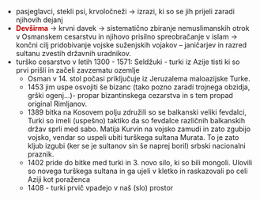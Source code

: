 - pasjeglavci, stekli psi, krvoločneži $\rightarrow$ izrazi, ki so se jih prijeli zaradi njihovih dejanj
- **<font color="#c00000">Devširma</font>** $\rightarrow$ krvni davek $\rightarrow$ sistematično zbiranje nemuslimanskih otrok v Osmanskem cesarstvu in njihovo prisilno spreobračanje v islam  $\rightarrow$ končni cilj pridobivanje vojske suženjskih vojakov – janičarjev in razred sultanu zvestih državnih uradnikov.
- turško cesarstvo v letih 1300 - 1571: Seldžuki - turki iz Azije tisti ki so prvi prišli in začeli zavzematu ozemlje
	- Osman v 14. stol počasi priključuje iz Jeruzalema maloazijske Turke.
	- 1453 jim uspe osvojiti še bizanc (tako pozno zaradi trojnega obzidja, grški ogenj...)- propar bizantinskega cezarstva in s tem propad original Rimljanov.
	- 1389 bitka na Kosovem polju združili so se balkanski veliki fevdalci, Turki so imeli (uspešno) taktiko da so fevdalce različnih balkanskih držav sprli med sabo. Matija Kurvin na vojsko zamudi in zato zgubijo vojsko, vendar so uspeli ubiti turškega sultana Murata. To je zato kljub izgubi (ker se je sultanov sin še naprej boril) srbski nacionalni praznik.
	- 1402 pride do bitke med turki in 3. novo silo, ki so bili mongoli. Ulovili so novega turškega sultana in ga ujeli v kletko in raskazovali po celi Aziji kot poraženca
	- 1408 - turki prvič vpadejo v naš (slo) prostor